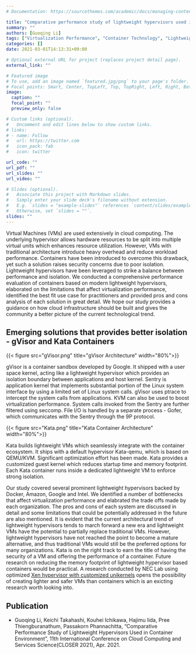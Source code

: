 ```yaml
---
# Documentation: https://sourcethemes.com/academic/docs/managing-content/

title: "Comparative performance study of lightweight hypervisors used in container environment"
summary: ""
authors: [Guoqing Li]
tags: ["Virtualization Performance", "Container Technology", "Lightweight Hypervisor", "isolation"]
categories: []
date: 2021-03-01T14:13:31+09:00

# Optional external URL for project (replaces project detail page).
external_link: ""

# Featured image
# To use, add an image named `featured.jpg/png` to your page's folder.
# Focal points: Smart, Center, TopLeft, Top, TopRight, Left, Right, BottomLeft, Bottom, BottomRight.
image:
  caption: ""
  focal_point: ""
  preview_only: false

# Custom links (optional).
#   Uncomment and edit lines below to show custom links.
# links:
# - name: Follow
#   url: https://twitter.com
#   icon_pack: fab
#   icon: twitter

url_code: ""
url_pdf: ""
url_slides: ""
url_video: ""

# Slides (optional).
#   Associate this project with Markdown slides.
#   Simply enter your slide deck's filename without extension.
#   E.g. `slides = "example-slides"` references `content/slides/example-slides.md`.
#   Otherwise, set `slides = ""`.
slides: ""
---
```

Virtual Machines (VMs) are used extensively in cloud computing. The underlying hypervisor allows hardware
resources to be split into multiple virtual units which enhances resource utilization. However, VMs with
traditional architecture introduce heavy overhead and reduce workload performance. Containers have been
introduced to overcome this drawback, yet such a solution raises security concerns due to poor isolation. 
Lightweight hypervisors have been leveraged to strike a balance between performance and isolation. We conducted a comprehensive performance evaluation of containers based on modern lightweight hypervisors, elaborated on the limitations that affect virtualization performance, identified the best fit use case for practitioners and provided pros and cons analysis of each solution in great detail. We hope our study provides a guidance on how cloud infrastructure should be built and gives the community a better picture of the current technological trend.

## Emerging solutions that provides better isolation - gVisor and Kata Containers
{{< figure src="gVisor.png" title="gVisor Architecture" width="80%">}}

gVisor is a container sandbox developed by Google. It shipped with a user space kernel, acting like a lightweight hypervisor which provides an isolation boundary between applications and host kernel. Sentry is application kernel that implements substantial portion of the Linux system interface by using a limited set of Linux system calls. gVisor uses ptrace to intercept the system calls from applications. KVM can also be used to boost virtualization performance. System calls invoked from the Sentry are further filtered using seccomp. File I/O is handled by a separate process - Gofer, which communicates with the Sentry through the 9P protocol.

{{< figure src="Kata.png" title="Kata Container Architecture" width="80%">}}

Kata builds lightweight VMs which seamlessly integrate with the container ecosystem. It ships with a default hypervisor Kata-qemu, which is based on QEMU/KVM. Significant optimization effort has been made. Kata provides a customized guest kernel which reduces startup time and memory footprint. Each Kata container runs inside a dedicated lightweight VM to enforce strong isolation. 

Our study covered several prominent lightweight hypervisors backed by Docker, Amazon, Google and Intel. We identified a number of bottlenecks that affect virtualization performance and elabrated the trade offs made by each organization. The pros and cons of each system are discussed in detail and some limitations that could be potentially addressed in the future are also mentioned. It is evident that the current architectural trend of lightweight hypervisors tends to march forward a new era and lightweight VMs have the potential to partially replace traditional VMs. However, lightweight hypervisors have not reached the point to become a mature alternative, and thus traditional VMs would still be the preferred options for many organizations. Kata is on the right track to earn the title of having the security of a VM and offering the performance of a container. Future research on reducing the memory footprint of lightweight hypervisor based containers would be practical. A research conducted by NEC Lab using optimized [Xen hypervisor with customized unikernels](https://dl.acm.org/doi/pdf/10.1145/3132747.3132763) opens the possibility of creating lighter and safer VMs than containers which is an exicting research worth looking into.

## Publication
- Guoqing Li, Keichi Takahashi, Kouhei Ichikawa, Hajimu Iida, Pree Thiengburanathum, Passakorn Phannachitta, “Comparative Performance Study of Lightweight Hypervisors Used in Container Environment”, 11th International Conference on Cloud Computing and Services Science(CLOSER 2021), Apr. 2021.
